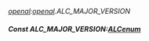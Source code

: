 _[openal](../../modules/openal/openal-module.md):[openal](../../modules/openal/openal-module.md).ALC\_MAJOR\_VERSION_
##### Const ALC\_MAJOR\_VERSION:[ALCenum](../../modules/openal/openal-alcenum.md)
